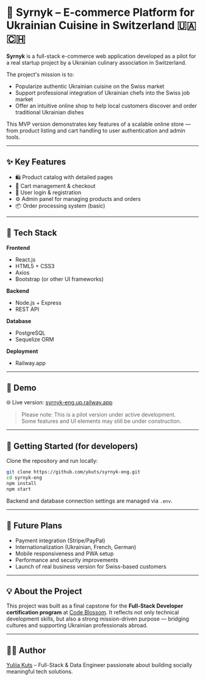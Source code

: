 # 🧀 Syrnyk – E-commerce Platform for Ukrainian Cuisine in Switzerland 🇺🇦🇨🇭

**Syrnyk** is a full-stack e-commerce web application developed as a pilot for a real startup project by a Ukrainian culinary association in Switzerland.

The project's mission is to:
- Popularize authentic Ukrainian cuisine on the Swiss market
- Support professional integration of Ukrainian chefs into the Swiss job market
- Offer an intuitive online shop to help local customers discover and order traditional Ukrainian dishes

This MVP version demonstrates key features of a scalable online store — from product listing and cart handling to user authentication and admin tools.

---

## ✨ Key Features

- 🛍️ Product catalog with detailed pages
- 🧺 Cart management & checkout
- 🔐 User login & registration
- ⚙️ Admin panel for managing products and orders
- 📦 Order processing system (basic)

---

## 🔧 Tech Stack

**Frontend**  
- React.js  
- HTML5 + CSS3  
- Axios  
- Bootstrap (or other UI frameworks)

**Backend**  
- Node.js + Express  
- REST API

**Database**  
- PostgreSQL  
- Sequelize ORM

**Deployment**  
- Railway.app

---

## 🚀 Demo

🌐 Live version: [syrnyk-eng.up.railway.app](https://syrnyk-eng.up.railway.app)

> Please note: This is a pilot version under active development.  
> Some features and UI elements may still be under construction.

---

## 📁 Getting Started (for developers)

Clone the repository and run locally:

```bash
git clone https://github.com/ykuts/syrnyk-eng.git
cd syrnyk-eng
npm install
npm start
```

Backend and database connection settings are managed via `.env`.

---

## 🎯 Future Plans

- Payment integration (Stripe/PayPal)
- Internationalization (Ukrainian, French, German)
- Mobile responsiveness and PWA setup
- Performance and security improvements
- Launch of real business version for Swiss-based customers

---

## 💡 About the Project

This project was built as a final capstone for the **Full-Stack Developer certification program** at [Code Blossom](https://codeblossom.ch). It reflects not only technical development skills, but also a strong mission-driven purpose — bridging cultures and supporting Ukrainian professionals abroad.

---

## 🙋‍♀️ Author

[Yuliia Kuts](https://www.linkedin.com/in/yuliiakuts/) – Full-Stack & Data Engineer passionate about building socially meaningful tech solutions.
